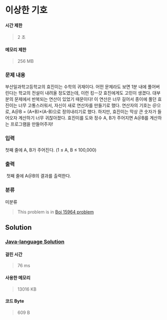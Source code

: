 # 이상한 기호
#### 시간 제한
> 2 초
#### 메모리 제한
> 256 MB
### 문제 내용

부산일과학고등학교의 효진이는 수학의 귀재이다. 어떤 문제라도 보면 1분 내에 풀어버린다는 학교의 전설이 내려올 정도였는데, 이런 킹ㅡ갓 효진에게도 고민이 생겼다. 대부분의 문제에서 반복되는 연산이 있었기 때문이다! 이 연산은 너무 길어서 종이에 풀던 효진이는 너무 고통스러워서, 자신이 새로 연산자를 만들기로 했다.
연산자의 기호는 ＠으로, A＠B = (A+B)×(A-B)으로 정의내리기로 했다.
하지만, 효진이는 막상 큰 숫자가 들어오자 계산하기 너무 귀찮아졌다.
효진이를 도와 정수 A, B가 주어지면 A＠B를 계산하는 프로그램을 만들어주자!

### 입력

첫째 줄에 A, B가 주어진다. (1 ≤ A, B ≤ 100,000)

### 출력

 첫째 줄에 A＠B의 결과를 출력한다.

### 분류
미분류
> This problem is in [Boj 15964 problem](https://www.acmicpc.net/problem/15964)

## Solution
### [Java-language Solution](./main.java)
#### 걸린 시간
> 76 ms
#### 사용한 메모리
> 13016 KB
#### 코드 Byte
> 609 B
